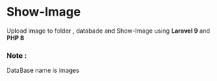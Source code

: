 # Show-Image
 Upload image to folder , databade and Show-Image using <b> Laravel 9 </b> and <b> PHP 8 </b><br>

<h3>Note : </h3> DataBase name is images

